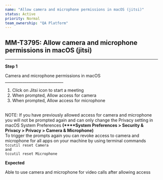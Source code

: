 ```yaml
---
name: "Allow camera and microphone permissions in macOS (jitsi)"
status: Active
priority: Normal
team_ownership: "QA Platform"
---
```


## MM-T3795: Allow camera and microphone permissions in macOS (jitsi)

---

**Step 1**

Camera and microphone permissions in macOS\
\_\_\_\_\_\_\_\_\_\_\_\_\_\_\_\_\_\_\_\_\_\_\_\_\_\_\_\_\_\_

1. Click on Jitsi icon to start a meeting
2. When prompted, Allow access for camera 
3. When prompted, Allow access for microphone  

\
NOTE: If you have previously allowed access for camera and microphone you will not be prompted again and can only change the Privacy setting in macOS System Preferences **(****System Preferences > Security & Privacy > Privacy > Camera & Microphone)**\
To trigger the prompts again you can revoke access to camera and microphone for all apps on your machine by using terminal commands\
`tccutil reset Camera`\
`and`\
`tccutil reset Microphone`

**Expected**

Able to use camera and microphone for video calls after allowing access
